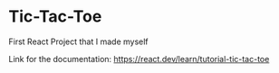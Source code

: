 # Tic-Tac-Toe
First React Project that I made myself

Link for the documentation: https://react.dev/learn/tutorial-tic-tac-toe
